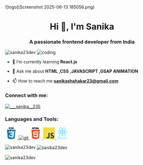 ![logo](Screenshot 2025-06-13 185056.png)
<h1 align="center">Hi 👋, I'm Sanika</h1>
<h3 align="center">A passionate frontend developer from India</h3>
<img align="right" alt="coding" width="400" src="https://cdn.dribbble.com/userupload/30832962/file/original-199091f9b19f067153ecd518321a3898.gif">

<p align="left"> <img src="https://komarev.com/ghpvc/?username=sanika23dev&label=Profile%20views&color=0e75b6&style=flat" alt="sanika23dev" /> </p>

- 🌱 I’m currently learning **React.js**

- 💬 Ask me about **HTML ,CSS ,JAVASCRIPT ,GSAP ANIMATION**

- 📫 How to reach me **sanikashahakar23@gmail.com**

<h3 align="left">Connect with me:</h3>
<p align="left">
<a href="https://instagram.com/___sanika__235" target="blank"><img align="center" src="https://raw.githubusercontent.com/rahuldkjain/github-profile-readme-generator/master/src/images/icons/Social/instagram.svg" alt="___sanika__235" height="30" width="40" /></a>
</p>

<h3 align="left">Languages and Tools:</h3>
<p align="left"> <a href="https://www.w3schools.com/css/" target="_blank" rel="noreferrer"> <img src="https://raw.githubusercontent.com/devicons/devicon/master/icons/css3/css3-original-wordmark.svg" alt="css3" width="40" height="40"/> </a> <a href="https://git-scm.com/" target="_blank" rel="noreferrer"> <img src="https://www.vectorlogo.zone/logos/git-scm/git-scm-icon.svg" alt="git" width="40" height="40"/> </a> <a href="https://www.w3.org/html/" target="_blank" rel="noreferrer"> <img src="https://raw.githubusercontent.com/devicons/devicon/master/icons/html5/html5-original-wordmark.svg" alt="html5" width="40" height="40"/> </a> <a href="https://developer.mozilla.org/en-US/docs/Web/JavaScript" target="_blank" rel="noreferrer"> <img src="https://raw.githubusercontent.com/devicons/devicon/master/icons/javascript/javascript-original.svg" alt="javascript" width="40" height="40"/> </a> <a href="https://reactjs.org/" target="_blank" rel="noreferrer"> <img src="https://raw.githubusercontent.com/devicons/devicon/master/icons/react/react-original-wordmark.svg" alt="react" width="40" height="40"/> </a> </p>

<p><img align="left" src="https://github-readme-stats.vercel.app/api/top-langs?username=sanika23dev&show_icons=true&locale=en&layout=compact" alt="sanika23dev" /></p>

<p>&nbsp;<img align="center" src="https://github-readme-stats.vercel.app/api?username=sanika23dev&show_icons=true&locale=en" alt="sanika23dev" /></p>

<p><img align="center" src="https://github-readme-streak-stats.herokuapp.com/?user=sanika23dev&" alt="sanika23dev" /></p>
